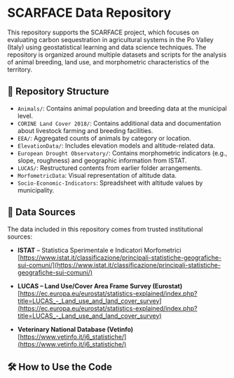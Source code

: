 # SCARFACE Data Repository

This repository supports the SCARFACE project, which focuses on evaluating carbon sequestration in agricultural systems in the Po Valley (Italy) using geostatistical learning and data science techniques. The repository is organized around multiple datasets and scripts for the analysis of animal breeding, land use, and morphometric characteristics of the territory.

## 📁 Repository Structure

- `Animals/`: Contains animal population and breeding data at the municipal level.
- `CORINE Land Cover 2018/`: Contains additional data and documentation about livestock farming and breeding facilities.
- `EEA/`: Aggregated counts of animals by category or location.
- `ElevationData/`: Includes elevation models and altitude-related data.
- `European Drought Observatory/`: Contains morphometric indicators (e.g., slope, roughness) and geographic information from ISTAT.
- `LUCAS/`: Restructured contents from earlier folder arrangements.
- `MorfometricData`: Visual representation of altitude data.
- `Socio-Economic-Indicators`: Spreadsheet with altitude values by municipality.

## 🔗 Data Sources

The data included in this repository comes from trusted institutional sources:

- **ISTAT** – Statistica Sperimentale e Indicatori Morfometrici  
  [https://www.istat.it/classificazione/principali-statistiche-geografiche-sui-comuni/](https://www.istat.it/classificazione/principali-statistiche-geografiche-sui-comuni/)
  
- **LUCAS – Land Use/Cover Area Frame Survey (Eurostat)**  
  [https://ec.europa.eu/eurostat/statistics-explained/index.php?title=LUCAS_-_Land_use_and_land_cover_survey](https://ec.europa.eu/eurostat/statistics-explained/index.php?title=LUCAS_-_Land_use_and_land_cover_survey)

- **Veterinary National Database (Vetinfo)**  
  [https://www.vetinfo.it/j6_statistiche/](https://www.vetinfo.it/j6_statistiche/)

## 🛠 How to Use the Code

